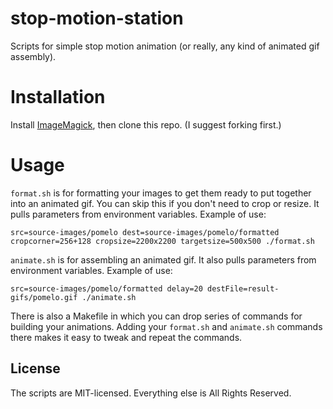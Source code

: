 stop-motion-station
==================

Scripts for simple stop motion animation (or really, any kind of animated gif assembly).

# Installation

Install [ImageMagick](https://imagemagick.org/index.php), then clone this repo. (I suggest forking first.)

# Usage

`format.sh` is for formatting your images to get them ready to put together into an animated gif. You can skip this if you don't need to crop or resize. It pulls parameters from environment variables. Example of use:

    src=source-images/pomelo dest=source-images/pomelo/formatted cropcorner=256+128 cropsize=2200x2200 targetsize=500x500 ./format.sh

`animate.sh` is for assembling an animated gif. It also pulls parameters from environment variables. Example of use:

    src=source-images/pomelo/formatted delay=20 destFile=result-gifs/pomelo.gif ./animate.sh

There is also a Makefile in which you can drop series of commands for building your animations. Adding your `format.sh` and `animate.sh` commands there makes it easy to tweak and repeat the commands.

## License

The scripts are MIT-licensed. Everything else is All Rights Reserved.
